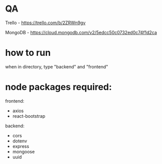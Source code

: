 # QA

Trello - https://trello.com/b/2ZRWn9gv

MongoDB - https://cloud.mongodb.com/v2/5edcc50c0732ed0c74f1d2ca

# how to run

when in directory, type "backend" and "frontend"

# node packages required:

frontend:

- axios
- react-bootstrap

backend:

- cors
- dotenv
- express
- mongoose
- uuid
